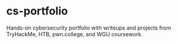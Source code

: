 # cs-portfolio
Hands-on cybersecurity portfolio with writeups and projects from TryHackMe, HTB, pwn.college, and WGU coursework.
